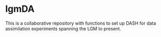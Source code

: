 # lgmDA

This is a collaborative repository with functions to set up DASH for data assimilation experiments spanning the LGM to present.


